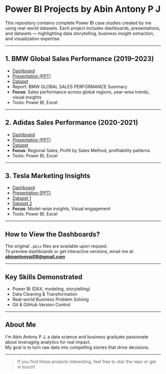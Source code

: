 # Power BI Projects by Abin Antony P J

This repository contains complete Power BI case studies created by me using real-world datasets. Each project includes dashboards, presentations, and datasets — highlighting data storytelling, business insight extraction, and visualization expertise.

---

## 1. BMW Global Sales Performance (2019–2023)

- [Dashboard](./ADIDAS%20POWER%20BI%20PROJECT.pbix) 
- [Presentation (PPT)](./BMW%20GSP%20(2019-2023).pptx)
- [Dataset](./BMW_Sales_Data.csv)
- Report: BMW GLOBAL SALES PERFORMANCE Summary
- **Focus**: Sales performance across global regions, year-wise trends, visual insights
- Tools: Power BI, Excel

---

## 2. Adidas Sales Performance (2020-2021)

- [Dashboard](./ADIDAS%20POWER%20BI%20PROJECT.pbix) 
- [Presentation (PPT)](./ADIDAS%20power%20bi-project.pptx)
- [Dataset](./Adidas%20Dataset.csv)
- **Focus**: Regional Sales, Profit by Sales Method, profitability patterns
- Tools: Power BI, Excel

---

## 3. Tesla Marketing Insights

- [Dashboard](./TESLA%20MARKETING%20INSGHTS.csv)
- [Presentation (PPT)](./TESLA%20PPT.pptx)
- [Dataset 1](./TESLA%20DASHBOARD%20DATASET.csv)  
- [Dataset 2](./TESLA%20%20CAR%20model%20images.csv)
- **Focus**: Model-wise insights, Visual engagement
- Tools: Power BI, Excel

---

## How to View the Dashboards?

The original `.pbix` files are available upon request.  
To preview dashboards or get interactive versions, email me at:  
**abinantonypj08@gmail.com**

---

## Key Skills Demonstrated

- Power BI (DAX, modeling, storytelling)
- Data Cleaning & Transformation
- Real-world Business Problem Solving
- Git & GitHub Version Control

---

## About Me

I'm Abin Antony P J, a data science and business graduate passionate about leveraging analytics for real impact.  
My goal is to turn raw data into compelling stories that drive decisions.

[Email]: abinantonypj08@gmail.com  
[LinkedIn]: https://www.linkedin.com/in/abin-antony-p-j
[GitHub]: https://github.com/Abin-Antony-PJ

---

> If you find these projects interesting, feel free to star the repo or get in touch!
